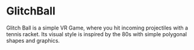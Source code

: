 # GlitchBall

Glitch Ball  is a simple VR Game, where you hit incoming projectiles with a tennis racket.
Its visual style is inspired by the 80s with simple polygonal shapes and graphics.

